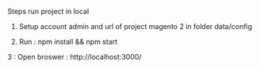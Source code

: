 Steps run project in local 

1. Setup account admin and url of project magento 2 in folder data/config 

2. Run : npm install && npm start 

3 : Open broswer : http://localhost:3000/